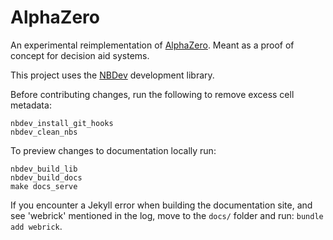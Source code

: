 # AlphaZero



An experimental reimplementation of [AlphaZero](https://en.wikipedia.org/wiki/AlphaZero). Meant as a proof of concept for decision aid systems.

This project uses the [NBDev](https://github.com/fastai/nbdev/tree/master/) development library.

Before contributing changes, run the following to remove excess cell metadata:

```
nbdev_install_git_hooks
nbdev_clean_nbs
```


To preview changes to documentation locally run:

```
nbdev_build_lib
nbdev_build_docs
make docs_serve
```

If you encounter a Jekyll error when building the documentation site, and see 'webrick' mentioned in the log, move to the `docs/` folder and run: `bundle add webrick`.

 

